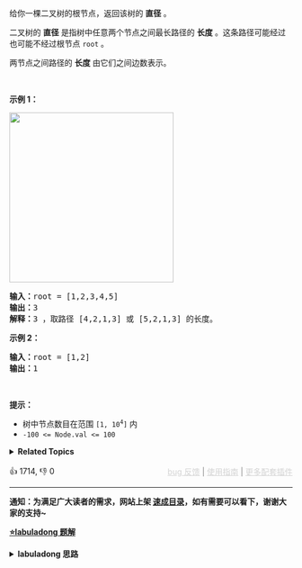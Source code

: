 <p>给你一棵二叉树的根节点，返回该树的 <strong>直径</strong> 。</p>

<p>二叉树的 <strong>直径</strong> 是指树中任意两个节点之间最长路径的 <strong>长度</strong> 。这条路径可能经过也可能不经过根节点 <code>root</code> 。</p>

<p>两节点之间路径的 <strong>长度</strong> 由它们之间边数表示。</p>

<p>&nbsp;</p>

<p><strong class="example">示例 1：</strong></p> 
<img alt="" src="https://assets.leetcode.com/uploads/2021/03/06/diamtree.jpg" style="width: 292px; height: 302px;" /> 
<pre>
<strong>输入：</strong>root = [1,2,3,4,5]
<strong>输出：</strong>3
<strong>解释：</strong>3 ，取路径 [4,2,1,3] 或 [5,2,1,3] 的长度。
</pre>

<p><strong class="example">示例 2：</strong></p>

<pre>
<strong>输入：</strong>root = [1,2]
<strong>输出：</strong>1
</pre>

<p>&nbsp;</p>

<p><strong>提示：</strong></p>

<ul> 
 <li>树中节点数目在范围 <code>[1, 10<sup>4</sup>]</code> 内</li> 
 <li><code>-100 &lt;= Node.val &lt;= 100</code></li> 
</ul>

<details><summary><strong>Related Topics</strong></summary>树 | 深度优先搜索 | 二叉树</details><br>

<div>👍 1714, 👎 0<span style='float: right;'><span style='color: gray;'><a href='https://github.com/labuladong/fucking-algorithm/issues' target='_blank' style='color: lightgray;text-decoration: underline;'>bug 反馈</a> | <a href='https://labuladong.online/algo/fname.html?fname=jb插件简介' target='_blank' style='color: lightgray;text-decoration: underline;'>使用指南</a> | <a href='https://labuladong.online/algo/' target='_blank' style='color: lightgray;text-decoration: underline;'>更多配套插件</a></span></span></div>

<div id="labuladong"><hr>

**通知：为满足广大读者的需求，网站上架 [速成目录](https://labuladong.online/algo/intro/quick-learning-plan/)，如有需要可以看下，谢谢大家的支持~**



<p><strong><a href="https://labuladong.online/algo/essential-technique/binary-tree-summary/" target="_blank">⭐️labuladong 题解</a></strong></p>
<details><summary><strong>labuladong 思路</strong></summary>


<div id="labuladong_solution_zh">

## 基本思路

所谓二叉树的直径，就是左右子树的最大深度之和，那么直接的想法是对每个节点计算左右子树的最大高度，得出每个节点的直径，从而得出最大的那个直径。

但是由于 `maxDepth` 也是递归函数，所以上述方式时间复杂度较高。

这题类似 [$ ✨366. 寻找二叉树的叶子节点](/problems/find-leaves-of-binary-tree/)，需要灵活运用二叉树的后序遍历，在 `maxDepth` 的后序遍历位置顺便计算最大直径。

**详细题解**：
  - [二叉树系列算法核心纲领](https://labuladong.online/algo/essential-technique/binary-tree-summary/)

</div>





<div id="solution">

## 解法代码



<div class="tab-panel"><div class="tab-nav">
<button data-tab-item="cpp" class="tab-nav-button btn " data-tab-group="default" onclick="switchTab(this)">cpp🤖</button>

<button data-tab-item="python" class="tab-nav-button btn " data-tab-group="default" onclick="switchTab(this)">python🤖</button>

<button data-tab-item="java" class="tab-nav-button btn active" data-tab-group="default" onclick="switchTab(this)">java🟢</button>

<button data-tab-item="go" class="tab-nav-button btn " data-tab-group="default" onclick="switchTab(this)">go🤖</button>

<button data-tab-item="javascript" class="tab-nav-button btn " data-tab-group="default" onclick="switchTab(this)">javascript🤖</button>
</div><div class="tab-content">
<div data-tab-item="cpp" class="tab-item " data-tab-group="default"><div class="highlight">

```cpp
// 注意：cpp 代码由 chatGPT🤖 根据我的 java 代码翻译。
// 本代码的正确性已通过力扣验证，如有疑问，可以对照 java 代码查看。

class Solution {
    int maxDiameter = 0;

public:
    int diameterOfBinaryTree(TreeNode* root) {
        maxDepth(root);
        return maxDiameter;
    }

private:
    int maxDepth(TreeNode* root) {
        if (root == nullptr) {
            return 0;
        }
        int leftMax = maxDepth(root->left);
        int rightMax = maxDepth(root->right);
        // 后序遍历位置顺便计算最大直径
        maxDiameter = std::max(maxDiameter, leftMax + rightMax);
        return 1 + std::max(leftMax, rightMax);
    }
};

// 这是一种简单粗暴，但是效率不高的解法
class BadSolution {
public:
    int diameterOfBinaryTree(TreeNode* root) {
        if (root == nullptr) {
            return 0;
        }
        // 计算出左右子树的最大高度
        int leftMax = maxDepth(root->left);
        int rightMax = maxDepth(root->right);
        // root 这个节点的直径
        int res = leftMax + rightMax;
        // 递归遍历 root.left 和 root.right 两个子树
        return std::max(res,
                std::max(diameterOfBinaryTree(root->left),
                        diameterOfBinaryTree(root->right)));
    }

private:
    int maxDepth(TreeNode* root) {
        if (root == nullptr) {
            return 0;
        }
        int leftMax = maxDepth(root->left);
        int rightMax = maxDepth(root->right);
        return 1 + std::max(leftMax, rightMax);
    }
};
```

</div></div>

<div data-tab-item="python" class="tab-item " data-tab-group="default"><div class="highlight">

```python
# 注意：python 代码由 chatGPT🤖 根据我的 java 代码翻译。
# 本代码的正确性已通过力扣验证，如有疑问，可以对照 java 代码查看。

class Solution:
    def __init__(self):
        self.maxDiameter = 0

    def diameterOfBinaryTree(self, root: TreeNode) -> int:
        self.maxDepth(root)
        return self.maxDiameter

    def maxDepth(self, root: TreeNode) -> int:
        if root is None:
            return 0
        leftMax = self.maxDepth(root.left)
        rightMax = self.maxDepth(root.right)
        # 后序遍历位置顺便计算最大直径
        self.maxDiameter = max(self.maxDiameter, leftMax + rightMax)
        return 1 + max(leftMax, rightMax)

# 这是一种简单粗暴，但是效率不高的解法
class BadSolution:
    def diameterOfBinaryTree(self, root: TreeNode) -> int:
        if root is None:
            return 0
        # 计算出左右子树的最大高度
        leftMax = self.maxDepth(root.left)
        rightMax = self.maxDepth(root.right)
        # root 这个节点的直径
        res = leftMax + rightMax
        # 递归遍历 root.left 和 root.right 两个子树
        return max(res,
                   max(self.diameterOfBinaryTree(root.left),
                       self.diameterOfBinaryTree(root.right)))

    def maxDepth(self, root: TreeNode) -> int:
        if root is None:
            return 0
        leftMax = self.maxDepth(root.left)
        rightMax = self.maxDepth(root.right)
        return 1 + max(leftMax, rightMax)
```

</div></div>

<div data-tab-item="java" class="tab-item active" data-tab-group="default"><div class="highlight">

```java
class Solution {
    int maxDiameter = 0;

    public int diameterOfBinaryTree(TreeNode root) {
        maxDepth(root);
        return maxDiameter;
    }

    int maxDepth(TreeNode root) {
        if (root == null) {
            return 0;
        }
        int leftMax = maxDepth(root.left);
        int rightMax = maxDepth(root.right);
        // 后序遍历位置顺便计算最大直径
        maxDiameter = Math.max(maxDiameter, leftMax + rightMax);
        return 1 + Math.max(leftMax, rightMax);
    }
}

// 这是一种简单粗暴，但是效率不高的解法
class BadSolution {
    public int diameterOfBinaryTree(TreeNode root) {
        if (root == null) {
            return 0;
        }
        // 计算出左右子树的最大高度
        int leftMax = maxDepth(root.left);
        int rightMax = maxDepth(root.right);
        // root 这个节点的直径
        int res = leftMax + rightMax;
        // 递归遍历 root.left 和 root.right 两个子树
        return Math.max(res,
                Math.max(diameterOfBinaryTree(root.left),
                        diameterOfBinaryTree(root.right)));
    }

    int maxDepth(TreeNode root) {
        if (root == null) {
            return 0;
        }
        int leftMax = maxDepth(root.left);
        int rightMax = maxDepth(root.right);
        return 1 + Math.max(leftMax, rightMax);
    }
}
```

</div></div>

<div data-tab-item="go" class="tab-item " data-tab-group="default"><div class="highlight">

```go
// 注意：go 代码由 chatGPT🤖 根据我的 java 代码翻译。
// 本代码的正确性已通过力扣验证，如有疑问，可以对照 java 代码查看。

func diameterOfBinaryTree(root *TreeNode) int {
    var maxDiameter int
    maxDepth(root, &maxDiameter)
    return maxDiameter
}

func maxDepth(root *TreeNode, maxDiameter *int) int {
    if root == nil {
        return 0
    }
    leftMax := maxDepth(root.Left, maxDiameter)
    rightMax := maxDepth(root.Right, maxDiameter)
    // 后序遍历位置顺便计算最大直径
    *maxDiameter = max(*maxDiameter, leftMax+rightMax)
    return 1 + max(leftMax, rightMax)
}

// 这是一种简单粗暴，但是效率不高的解法
func badDiameterOfBinaryTree(root *TreeNode) int {
    if root == nil {
        return 0
    }
    // 计算出左右子树的最大高度
    leftMax := badMaxDepth(root.Left)
    rightMax := badMaxDepth(root.Right)
    // root 这个节点的直径
    res := leftMax + rightMax
    // 递归遍历 root.left 和 root.right 两个子树
    return max(res, max(badDiameterOfBinaryTree(root.Left), badDiameterOfBinaryTree(root.Right)))
}

func badMaxDepth(root *TreeNode) int {
    if root == nil {
        return 0
    }
    leftMax := badMaxDepth(root.Left)
    rightMax := badMaxDepth(root.Right)
    return 1 + max(leftMax, rightMax)
}

func max(a, b int) int {
    if a > b {
        return a
    }
    return b
}
```

</div></div>

<div data-tab-item="javascript" class="tab-item " data-tab-group="default"><div class="highlight">

```javascript
// 注意：javascript 代码由 chatGPT🤖 根据我的 java 代码翻译。
// 本代码的正确性已通过力扣验证，如有疑问，可以对照 java 代码查看。

var diameterOfBinaryTree = function(root) {
    let maxDiameter = 0;

    function maxDepth(root) {
        if (root === null) {
            return 0;
        }
        let leftMax = maxDepth(root.left);
        let rightMax = maxDepth(root.right);
        // 后序遍历位置顺便计算最大直径
        maxDiameter = Math.max(maxDiameter, leftMax + rightMax);
        return 1 + Math.max(leftMax, rightMax);
    }

    maxDepth(root);
    return maxDiameter;
};

// 这是一种简单粗暴，但是效率不高的解法
var badDiameterOfBinaryTree = function(root) {
    if (root === null) {
        return 0;
    }
    // 计算出左右子树的最大高度
    let leftMax = maxDepth(root.left);
    let rightMax = maxDepth(root.right);
    // root 这个节点的直径
    let res = leftMax + rightMax;
    // 递归遍历 root.left 和 root.right 两个子树
    return Math.max(res,
        Math.max(diameterOfBinaryTree(root.left),
            diameterOfBinaryTree(root.right)));

    function maxDepth(root) {
        if (root === null) {
            return 0;
        }
        let leftMax = maxDepth(root.left);
        let rightMax = maxDepth(root.right);
        return 1 + Math.max(leftMax, rightMax);
    }
};
```

</div></div>
</div></div>

<hr /><details open hint-container details><summary style="font-size: medium"><strong>🌟🌟 算法可视化 🌟🌟</strong></summary><div id="data_mydata-diameter-of-binary-tree"  category="tutorial" ></div><div class="resizable aspect-ratio-container" style="height: 100%;">
<div id="iframe_mydata-diameter-of-binary-tree"></div></div>
</details><hr /><br />

</div>
</details>
</div>

